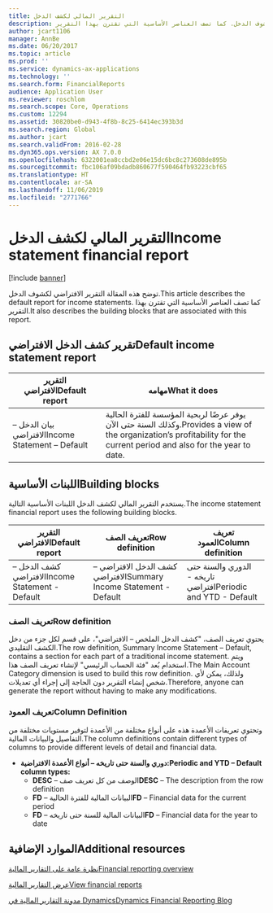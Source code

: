 ```yaml
---
title: التقرير المالي لكشف الدخل
description: توضح هذه المقالة التقرير الافتراضي لكشوف الدخل. كما تصف العناصر الأساسية التي تقترن بهذا التقرير.
author: jcart1106
manager: AnnBe
ms.date: 06/20/2017
ms.topic: article
ms.prod: ''
ms.service: dynamics-ax-applications
ms.technology: ''
ms.search.form: FinancialReports
audience: Application User
ms.reviewer: roschlom
ms.search.scope: Core, Operations
ms.custom: 12294
ms.assetid: 30820be0-d943-4f8b-8c25-6414ec393b3d
ms.search.region: Global
ms.author: jcart
ms.search.validFrom: 2016-02-28
ms.dyn365.ops.version: AX 7.0.0
ms.openlocfilehash: 6322001ea8ccbd2e06e15dc6bc8c273608de895b
ms.sourcegitcommit: fbc106af09bdadb860677f590464fb93223cbf65
ms.translationtype: HT
ms.contentlocale: ar-SA
ms.lasthandoff: 11/06/2019
ms.locfileid: "2771766"
---
```

# <a name="income-statement-financial-report"></a><span data-ttu-id="bf566-104">التقرير المالي لكشف الدخل</span><span class="sxs-lookup"><span data-stu-id="bf566-104">Income statement financial report</span></span>

[!include [banner](../includes/banner.md)]

<span data-ttu-id="bf566-105">توضح هذه المقالة التقرير الافتراضي لكشوف الدخل.</span><span class="sxs-lookup"><span data-stu-id="bf566-105">This article describes the default report for income statements.</span></span> <span data-ttu-id="bf566-106">كما تصف العناصر الأساسية التي تقترن بهذا التقرير.</span><span class="sxs-lookup"><span data-stu-id="bf566-106">It also describes the building blocks that are associated with this report.</span></span> 

<a name="default-income-statement-report"></a><span data-ttu-id="bf566-107">تقرير كشف الدخل الافتراضي</span><span class="sxs-lookup"><span data-stu-id="bf566-107">Default income statement report</span></span>
-------------------------------

| <span data-ttu-id="bf566-108">التقرير الافتراضي</span><span class="sxs-lookup"><span data-stu-id="bf566-108">Default report</span></span>             | <span data-ttu-id="bf566-109">مهامه</span><span class="sxs-lookup"><span data-stu-id="bf566-109">What it does</span></span>                                                                                              |
|----------------------------|-----------------------------------------------------------------------------------------------------------|
| <span data-ttu-id="bf566-110">بيان الدخل – الافتراضي</span><span class="sxs-lookup"><span data-stu-id="bf566-110">Income Statement – Default</span></span> | <span data-ttu-id="bf566-111">يوفر عرضًا لربحية المؤسسة للفترة الحالية وكذلك السنة حتى الآن.</span><span class="sxs-lookup"><span data-stu-id="bf566-111">Provides a view of the organization’s profitability for the current period and also for the year to date.</span></span> |

## <a name="building-blocks"></a><span data-ttu-id="bf566-112">اللبنات الأساسية</span><span class="sxs-lookup"><span data-stu-id="bf566-112">Building blocks</span></span>
<span data-ttu-id="bf566-113">يستخدم التقرير المالي لكشف الدخل اللبنات الأساسية التالية.</span><span class="sxs-lookup"><span data-stu-id="bf566-113">The income statement financial report uses the following building blocks.</span></span>

| <span data-ttu-id="bf566-114">التقرير الافتراضي</span><span class="sxs-lookup"><span data-stu-id="bf566-114">Default report</span></span>             | <span data-ttu-id="bf566-115">تعريف الصف</span><span class="sxs-lookup"><span data-stu-id="bf566-115">Row definition</span></span>                     | <span data-ttu-id="bf566-116">تعريف العمود</span><span class="sxs-lookup"><span data-stu-id="bf566-116">Column definition</span></span>          |
|----------------------------|------------------------------------|----------------------------|
| <span data-ttu-id="bf566-117">كشف الدخل – الافتراضي</span><span class="sxs-lookup"><span data-stu-id="bf566-117">Income Statement - Default</span></span> | <span data-ttu-id="bf566-118">كشف الدخل الافتراضي – الافتراضي</span><span class="sxs-lookup"><span data-stu-id="bf566-118">Summary Income Statement - Default</span></span> | <span data-ttu-id="bf566-119">الدوري والسنة حتى تاريخه - افتراضي</span><span class="sxs-lookup"><span data-stu-id="bf566-119">Periodic and YTD - Default</span></span> |

### <a name="row-definition"></a><span data-ttu-id="bf566-120">تعريف الصف</span><span class="sxs-lookup"><span data-stu-id="bf566-120">Row definition</span></span>

<span data-ttu-id="bf566-121">يحتوي تعريف الصف، "كشف الدخل الملخص – الافتراضي"، على قسم لكل جزء من دخل الكشف التقليدي.</span><span class="sxs-lookup"><span data-stu-id="bf566-121">The row definition, Summary Income Statement – Default, contains a section for each part of a traditional income statement.</span></span> <span data-ttu-id="bf566-122">ويتم استخدام بُعد "فئة الحساب الرئيسي" لإنشاء تعريف الصف هذا.</span><span class="sxs-lookup"><span data-stu-id="bf566-122">The Main Account Category dimension is used to build this row definition.</span></span> <span data-ttu-id="bf566-123">ولذلك، يمكن لأي شخص إنشاء التقرير دون الحاجة إلى إجراء أي تعديلات.</span><span class="sxs-lookup"><span data-stu-id="bf566-123">Therefore, anyone can generate the report without having to make any modifications.</span></span>

### <a name="column-definition"></a><span data-ttu-id="bf566-124">تعريف العمود</span><span class="sxs-lookup"><span data-stu-id="bf566-124">Column Definition</span></span>

<span data-ttu-id="bf566-125">وتحتوي تعريفات الأعمدة هذه على أنواع مختلفة من الأعمدة لتوفير مستويات مختلفة من التفاصيل والبيانات المالية.</span><span class="sxs-lookup"><span data-stu-id="bf566-125">The column definitions contain different types of columns to provide different levels of detail and financial data.</span></span>

-   <span data-ttu-id="bf566-126">**دوري والسنة حتى تاريخه – أنواع الأعمدة الافتراضية:**</span><span class="sxs-lookup"><span data-stu-id="bf566-126">**Periodic and YTD – Default column types:**</span></span>
    -   <span data-ttu-id="bf566-127">**DESC** – الوصف من كل تعريف صف</span><span class="sxs-lookup"><span data-stu-id="bf566-127">**DESC** – The description from the row definition</span></span>
    -   <span data-ttu-id="bf566-128">**FD** – البيانات المالية للفترة الحالية</span><span class="sxs-lookup"><span data-stu-id="bf566-128">**FD** – Financial data for the current period</span></span>
    -   <span data-ttu-id="bf566-129">**FD** – البيانات المالية للسنة حتى تاريخه</span><span class="sxs-lookup"><span data-stu-id="bf566-129">**FD** – Financial data for the year to date</span></span>



<a name="additional-resources"></a><span data-ttu-id="bf566-130">الموارد الإضافية</span><span class="sxs-lookup"><span data-stu-id="bf566-130">Additional resources</span></span>
--------

[<span data-ttu-id="bf566-131">نظرة عامة على التقارير المالية</span><span class="sxs-lookup"><span data-stu-id="bf566-131">Financial reporting overview</span></span>](financial-reporting-getting-started.md)

[<span data-ttu-id="bf566-132">عرض التقارير المالية</span><span class="sxs-lookup"><span data-stu-id="bf566-132">View financial reports</span></span>](view-financial-reports.md)

[<span data-ttu-id="bf566-133">مدونة التقارير المالية في Dynamics</span><span class="sxs-lookup"><span data-stu-id="bf566-133">Dynamics Financial Reporting Blog</span></span>](https://blogs.msdn.com/b/dynamics_financial_reporting/)



